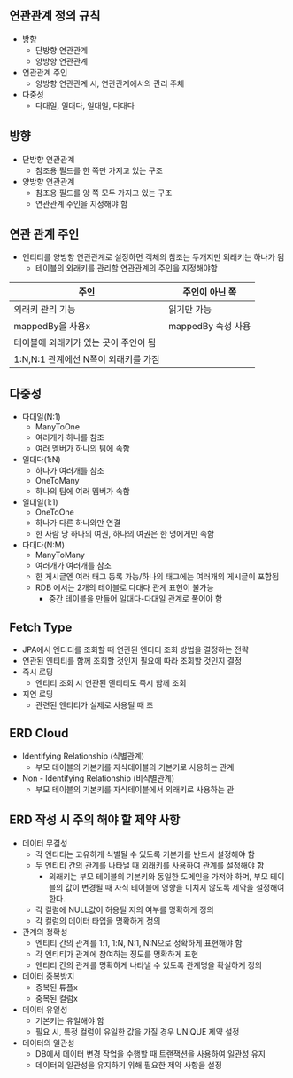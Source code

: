 ## 연관관계 정의 규칙

- 방향
    - 단방향 연관관계
    - 양방향 연관관계
- 연관관계 주인
    - 양방향 연관관계 시, 연관관계에서의 관리 주체
- 다중성
    - 다대일, 일대다, 일대일, 다대다

## 방향

- 단방향 연관관계
    - 참조용 필드를 한 쪽만 가지고 있는 구조
- 양방향 연관관계
    - 참조용 필드를 양 쪽 모두 가지고 있는 구조
    - 연관관계 주인을 지정해야 함

## 연관 관계 주인

- 엔티티를 양방향 연관관계로 설정하면 객체의 참조는 두개지만 외래키는 하나가 됨
    - 테이블의 외래키를 관리할 연관관계의 주인을 지정해야함

| 주인 | 주인이 아닌 쪽 |
| --- | --- |
| 외래키 관리 기능 | 읽기만 가능 |
| mappedBy을 사용x | mappedBy 속성 사용 |
| 테이블에 외래키가 있는 곳이 주인이 됨 |  |
| 1:N,N:1 관계에선 N쪽이 외래키를 가짐 |  |

## 다중성

- 다대일(N:1)
    - ManyToOne
    - 여러개가 하나를 참조
    - 여러 멤버가 하나의 팀에 속함
- 일대다(1:N)
    - 하나가 여러개를 참조
    - OneToMany
    - 하나의 팀에 여러 멤버가 속함
- 일대일(1:1)
    - OneToOne
    - 하나가 다른 하나와만 연결
    - 한 사람 당 하나의 여권, 하나의 여권은 한 명에게만 속함
- 다대다(N:M)
    - ManyToMany
    - 여러개가 여러개를 참조
    - 한 게시글엔 여러 태그 등록 가능/하나의 태그에는 여러개의 게시글이 포함됨
    - RDB 에서는 2개의 테이블로 다대다 관계 표현이 불가능
        - 중간 테이블을 만들어 일대다-다대일 관계로 풀어야 함

## Fetch Type

- JPA에서 엔티티를 조회할 때 연관된 엔티티 조회 방법을 결정하는 전략
- 연관된 엔티티를 함께 조회할 것인지 필요에 따라 조회할 것인지 결정
- 즉시 로딩
    - 엔티티 조회 시 연관된 엔티티도 즉시 함께 조회
- 지연 로딩
    - 관련된 엔티티가 실제로 사용될 때 조

## ERD Cloud

- Identifying Relationship (식별관계)
    - 부모 테이블의 기본키를 자식테이블의 기본키로 사용하는 관계
- Non - Identifying Relationship (비식별관계)
    - 부모 테이블의 기본키를 자식테이블에서 외래키로 사용하는 관

## ERD 작성 시 주의 해야 할 제약 사항

- 데이터 무결성
    - 각 엔티티는 고유하게 식별될 수 있도록 기본키를 반드시 설정해야 함
    - 두 엔티티 간의 관계를 나타낼 때 외래키를 사용하여 관계를 설정해야 함
        - 외래키는 부모 테이블의 기본키와 동일한 도메인을 가져야 하며, 부모 테이블의 값이 변경될 때 자식 테이블에 영향을 미치지 않도록 제약을 설정해여 한다.
    - 각 컬럼에 NULL값이 허용될 지의 여부를 명확하게 정의
    - 각 컬럼의 데이터 타입을 명확하게 정의
- 관계의 정확성
    - 엔티티 간의 관계를 1:1, 1:N, N:1, N:N으로 정확하게 표현해야 함
    - 각 엔티티가 관계에 참여하는 정도를 명확하게 표현
    - 엔티티 간의 관계를 명확하게 나타낼 수 있도록 관계명을 확실하게 정의
- 데이터 중복방지
    - 중복된 튜플x
    - 중복된 컬럼x
- 데이터 유일성
    - 기본키는 유일해야 함
    - 필요 시, 특정 컬럼이 유일한 값을 가질 경우 UNIQUE 제약 설정
- 데이터의 일관성
    - DB에서 데이터 변경 작업을 수행할 때 트랜잭션을 사용하여 일관성 유지
    - 데이터의 일관성을 유지하기 위해 필요한 제약 사항을 설정